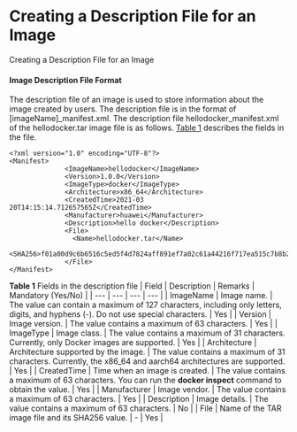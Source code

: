 Creating a Description File for an Image
========================================

Creating a Description File for an Image

#### Image Description File Format

The description file of an image is used to store information about the image created by users. The description file is in the format of [imageName]\_manifest.xml. The description file hellodocker\_manifest.xml of the hellodocker.tar image file is as follows. [Table 1](#EN-US_CONCEPT_0000001563885769__table7721433195814) describes the fields in the file.

```
<?xml version="1.0" encoding="UTF-8"?>
<Manifest>
              <ImageName>hellodocker</ImageName>
              <Version>1.0.0</Version>
              <ImageType>docker</ImageType>
              <Architecture>x86_64</Architecture>
              <CreatedTime>2021-03 20T14:15:14.712657565Z</CreatedTime>
              <Manufacturer>huawei</Manufacturer>
              <Description>hello docker</Description>
              <File>
                <Name>hellodocker.tar</Name>       
                <SHA256>f01a00d9c6b6516c5ed5f4d7824aff891ef7a02c61a44216f717ea515c7b8b2f</SHA256>
              </File>
</Manifest>
```

**Table 1** Fields in the description file
| Field | Description | Remarks | Mandatory (Yes/No) |
| --- | --- | --- | --- |
| ImageName | Image name. | The value can contain a maximum of 127 characters, including only letters, digits, and hyphens (-). Do not use special characters. | Yes |
| Version | Image version. | The value contains a maximum of 63 characters. | Yes |
| ImageType | Image class. | The value contains a maximum of 31 characters. Currently, only Docker images are supported. | Yes |
| Architecture | Architecture supported by the image. | The value contains a maximum of 31 characters. Currently, the x86\_64 and aarch64 architectures are supported. | Yes |
| CreatedTime | Time when an image is created. | The value contains a maximum of 63 characters. You can run the **docker inspect** command to obtain the value. | Yes |
| Manufacturer | Image vendor. | The value contains a maximum of 63 characters. | Yes |
| Description | Image details. | The value contains a maximum of 63 characters. | No |
| File | Name of the TAR image file and its SHA256 value. | - | Yes |